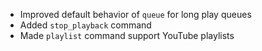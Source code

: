- Improved default behavior of `queue` for long play queues
- Added `stop_playback` command
- Made `playlist` command support YouTube playlists